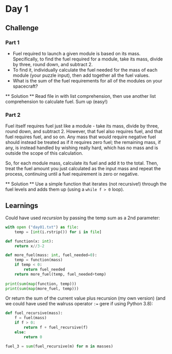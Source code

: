 # Day 1

## Challenge

### Part 1

- Fuel required to launch a given module is based on its mass. Specifically, to find the fuel required for a module, take its mass, divide by three, round down, and subtract 2.
- To find it, individually calculate the fuel needed for the mass of each module (your puzzle input), then add together all the fuel values.
- What is the sum of the fuel requirements for all of the modules on your spacecraft?

** Solution **
Read file in with list comprehension, then use another list comprehension to calculate fuel. Sum up (easy!)

### Part 2

Fuel itself requires fuel just like a module - take its mass, divide by three, round down, and subtract 2. However, that fuel also requires fuel, and that fuel requires fuel, and so on. Any mass that would require negative fuel should instead be treated as if it requires zero fuel; the remaining mass, if any, is instead handled by wishing really hard, which has no mass and is outside the scope of this calculation.

So, for each module mass, calculate its fuel and add it to the total. Then, treat the fuel amount you just calculated as the input mass and repeat the process, continuing until a fuel requirement is zero or negative. 

** Solution ** 
Use a simple function that iterates (not recursive!) through the fuel levels and adds them up (using a `while f > 0` loop).

## Learnings

Could have used _recursion_ by passing the temp sum as a 2nd parameter:

```python
with open ("day01.txt") as file:
    temp = [int(i.rstrip()) for i in file]    

def function(x: int):
    return x//3-2    

def more_fuel(mass: int, fuel_needed=0):
    temp = function(mass)
    if temp < 0:
        return fuel_needed
    return more_fuel(temp, fuel_needed+temp)
    
print(sum(map(function, temp)))    
print(sum(map(more_fuel, temp)))
```

Or return the sum of the current value plus recursion (my own version) (and we could have used the walruss operator `:=` gere if using Python 3.8):

```python
def fuel_recursive(mass):
    f = fuel(mass)
    if f > 0:
        return f + fuel_recursive(f)
    else: 
        return 0

fuel_3 = sum(fuel_recursive(m) for m in masses)
```